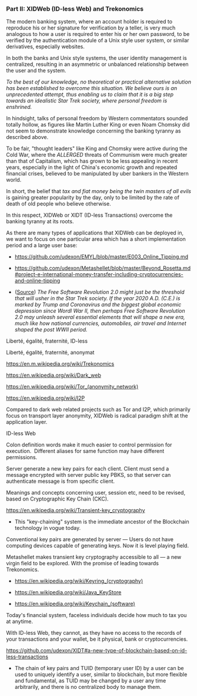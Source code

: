 ### Part II: XIDWeb (ID-less Web) and Trekonomics

The modern banking system, where an account holder is required to reproduce his or her signature for verification by a teller, is very much analogous to how a user is required to enter his or her own password, to be verified by the authentication module of a Unix style user system, or similar derivatives, especially websites. 

In both the banks and Unix style systems, the user identity management is centralized, resulting in an asymmetric or unbalanced relationship between the user and the system. 

_To the best of our knowledge, no theoretical or practical alternative solution has been established to overcome this situation. We believe ours is an unprecedented attempt, thus enabling us to claim that it is a big step towards an idealistic Star Trek society, where personal freedom is enshrined._

In hindsight, talks of personal freedom by Western commentators sounded totally hollow, as figures like Martin Luther King or even Noam Chomsky did not seem to demonstrate knowledge concerning the banking tyranny as described above. 

To be fair, "thought leaders" like King and Chomsky were active during the Cold War, where the _ALLERGED_ threats of Communism were much greater than that of Capitalism, which has grown to be less appealing in recent years, especially in the light of China's economic growth and repeated financial crises, believed to be manipulated by uber bankers in the Western world.

In short, the belief that _tax and fiat money being the twin masters of all evils_ is gaining greater popularity by the day, only to be limited by the rate of death of old people who believe otherwise.

In this respect, XIDWeb or XIDT (ID-less Transactions) overcome the banking tyranny at its roots.

As there are many types of applications that XIDWeb can be deployed in, we want to focus on one particular area which has a short implementation period and a large user base:

- https://github.com/udexon/EMYL/blob/master/E003_Online_Tipping.md

- https://github.com/udexon/Metashellet/blob/master/Beyond_Rosetta.md#project-e-international-money-transfer-including-cryptocurrencies-and-online-tipping


- ([Source](https://github.com/udexon/Metashellet/blob/master/Beyond_Rosetta.md#conclusions)) _The Free Software Revolution 2.0 might just be the threshold that will usher in the Star Trek society. If the year 2020 A.D. (C.E.) is marked by Trump and Coronavirus and the biggest global economic depression since Wordl War II, then perhaps Free Software Revolution 2.0 may unleash several essential elements that will shape a new era, much like how national currencies, automobiles, air travel and Internet shaped the post WWII period._

Liberté, égalité, fraternité, ID-less

Liberté, égalité, fraternité, anonymat

https://en.m.wikipedia.org/wiki/Trekonomics

https://en.wikipedia.org/wiki/Dark_web

https://en.wikipedia.org/wiki/Tor_(anonymity_network)

https://en.wikipedia.org/wiki/I2P

Compared to dark web related projects such as Tor and I2P, which primarily focus on transport layer anonymity, XIDWeb is radical paradigm shift at the application layer.


ID-less Web

Colon definition words make it much easier to control permission for execution.  Different aliases for same function may have different permissions.

Server generate a new key pairs for each client. Client must send a message encrypted with server public key PBKS, so that server can authenticate message is from specific client. 

Meanings and concepts concerning user, session etc, need to be revised, based on Cryptographic Key Chain (CKC).

https://en.wikipedia.org/wiki/Transient-key_cryptography

-  This "key-chaining" system is the immediate ancestor of the Blockchain technology in vogue today. 

Conventional key pairs are generated by server &mdash; Users do not have computing devices capable of generating keys. Now it is level playing field.

Metashellet makes transient key cryptography accessible to all &mdash; a new virgin field to be explored. With the promise of leading towards Trekonomics.

- https://en.wikipedia.org/wiki/Keyring_(cryptography)

- https://en.wikipedia.org/wiki/Java_KeyStore

- https://en.wikipedia.org/wiki/Keychain_(software)

Today's financial system, faceless individuals decide how much to tax you at anytime.

With ID-less Web, they cannot, as they have no access to the records of your transactions and your wallet, be it physical, bank or cryptocurrencies.

https://github.com/udexon/XIDT#a-new-type-of-blockchain-based-on-id-less-transactions

- The chain of key pairs and TUID (temporary user ID) by a user can be used to uniquely identify a user, similar to blockchain, but more flexible and fundamental, as TUID may be changed by a user any time arbitrarily, and there is no centralized body to manage them.

